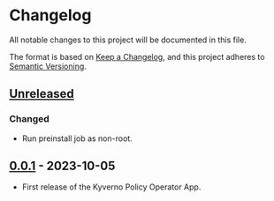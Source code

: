 # Changelog

All notable changes to this project will be documented in this file.

The format is based on [Keep a Changelog](https://keepachangelog.com/en/1.0.0/),
and this project adheres to [Semantic Versioning](https://semver.org/spec/v2.0.0.html).

## [Unreleased]

### Changed

- Run preinstall job as non-root.

## [0.0.1] - 2023-10-05

- First release of the Kyverno Policy Operator App. 

[Unreleased]: https://github.com/giantswarm/kyverno-policy-operator/compare/v0.0.1...HEAD
[0.0.1]: https://github.com/giantswarm/kyverno-policy-operator/releases/tag/v0.0.1
